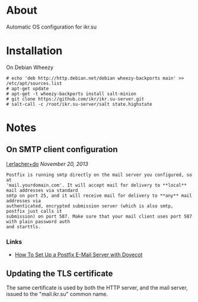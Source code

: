 # About

Automatic OS configuration for ikr.su

# Installation

On Debian Wheezy

    # echo 'deb http://http.debian.net/debian wheezy-backports main' >> /etc/apt/sources.list
    # apt-get update
    # apt-get -t wheezy-backports install salt-minion
    # git clone https://github.com/ikr/ikr.su-server.git
    # salt-call -c /root/ikr.su-server/salt state.highstate

# Notes

## On SMTP client configuration

[l.erlacher+do](https://www.digitalocean.com/community/users/l-erlacher-do) _November 20, 2013_

    Postfix is running smtp directly on the mail server you configured, so at
    'mail.yourdomain.com'. It will accept mail for delivery to **local** mail addresses via standard
    smtp on port 25, and it will receive mail for delivery to **any** mail addresses via
    authenticated, encrypted submission server (which is also smtp, postfix just calls it
    submission) on port 587. Make sure that your mail client uses port 587 with plain password auth
    and starttls.

### Links

* [How To Set Up a Postfix E-Mail Server with Dovecot](https://www.digitalocean.com/community/tutorials/how-to-set-up-a-postfix-e-mail-server-with-dovecot)

## Updating the TLS certificate

The same certificate is used by both the HTTP server, and the mail server, issued to the
"mail.ikr.su" common name.
